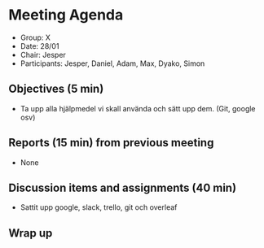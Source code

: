 # Meeting Agenda

- Group: X
- Date: 28/01
- Chair: Jesper
- Participants: Jesper, Daniel, Adam, Max, Dyako, Simon


## Objectives (5 min) 
- Ta upp alla hjälpmedel vi skall använda och sätt upp dem. (Git, google osv)



## Reports (15 min) from previous meeting
- None


## Discussion items and assignments (40 min)
- Sattit upp google, slack, trello, git och overleaf


## Wrap up

